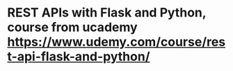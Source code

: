 # REST APIs with Flask and Python, course from ucademy https://www.udemy.com/course/rest-api-flask-and-python/
